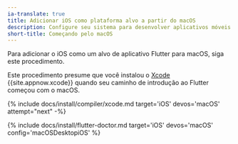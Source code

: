 ```yaml
---
ia-translate: true
title: Adicionar iOS como plataforma alvo a partir do macOS
description: Configure seu sistema para desenvolver aplicativos móveis Flutter no iOS.
short-title: Começando pelo macOS
---
```


Para adicionar o iOS como um alvo de aplicativo Flutter para macOS, siga este procedimento.

Este procedimento presume que você instalou o [Xcode][] {{site.appnow.xcode}} quando seu caminho de introdução ao Flutter começou com o macOS.

{% include docs/install/compiler/xcode.md target='iOS' devos='macOS' attempt="next" -%}

{% include docs/install/flutter-doctor.md target='iOS' devos='macOS' config='macOSDesktopiOS' %}

[Xcode]: {{site.apple-dev}}/xcode/
